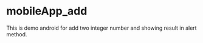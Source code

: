 # mobileApp_add
This is demo android for add two integer number and showing result in alert method.
